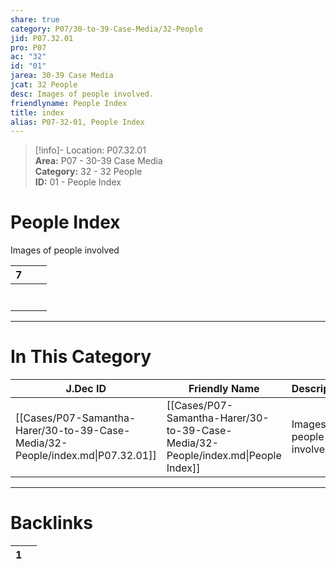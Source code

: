 ```yaml
---  
share: true  
category: P07/30-to-39-Case-Media/32-People  
jid: P07.32.01  
pro: P07  
ac: "32"  
id: "01"  
jarea: 30-39 Case Media  
jcat: 32 People  
desc: Images of people involved.  
friendlyname: People Index  
title: index  
alias: P07-32-01, People Index  
---  
```

  
>[!info]- Location: P07.32.01  
>**Area:** P07 - 30-39 Case Media  
>**Category:** 32 - 32 People  
>**ID:** 01 - People Index  
  
# People Index  
  
Images of people involved   
   
<div><table class="dataview table-view-table"><thead class="table-view-thead"><tr class="table-view-tr-header"><th class="table-view-th"><span></span><span class="dataview small-text">7</span></th><th class="table-view-th"><span></span></th><th class="table-view-th"><span></span></th></tr></thead><tbody class="table-view-tbody"><tr><td><span></span></td><td><span></span></td><td><span></span></td></tr><tr><td><span></span></td><td><span></span></td><td><span></span></td></tr><tr><td><span></span></td><td><span></span></td><td><span></span></td></tr><tr><td><span></span></td><td><span></span></td><td><span></span></td></tr><tr><td><span></span></td><td><span></span></td><td><span></span></td></tr><tr><td><span></span></td><td><span></span></td><td><span></span></td></tr><tr><td><span></span></td><td><span></span></td><td><span></span></td></tr></tbody></table></div>  
  
  
---  
# In This Category  
  
| J.Dec ID                                                                       | Friendly Name                                                                     | Description                |  
| ------------------------------------------------------------------------------ | --------------------------------------------------------------------------------- | -------------------------- |  
| [[Cases/P07-Samantha-Harer/30-to-39-Case-Media/32-People/index.md\|P07.32.01]] | [[Cases/P07-Samantha-Harer/30-to-39-Case-Media/32-People/index.md\|People Index]] | Images of people involved. |  
  
  
---  
# Backlinks  
<div><table class="dataview table-view-table"><thead class="table-view-thead"><tr class="table-view-tr-header"><th class="table-view-th"><span></span><span class="dataview small-text">1</span></th><th class="table-view-th"><span></span></th></tr></thead><tbody class="table-view-tbody"></tbody></table></div>